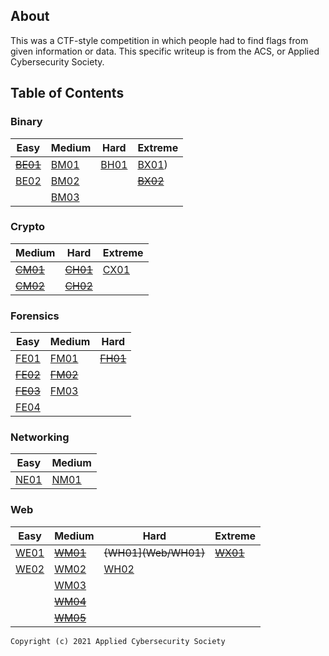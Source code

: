 ## About
This was a CTF-style competition in which people had to find flags from given information or data.
This specific writeup is from the ACS, or Applied Cybersecurity Society.


## Table of Contents

### Binary
| Easy | Medium | Hard | Extreme |
|------|--------|------|---------|
|~~[BE01](Binary/BE01)~~|[BM01](./Binary/BM01.md)|[BH01](./Binary/BH01.md)|[BX01](./Binary/BX01.md))|
|[BE02](./Binary/BE02.md)|[BM02](./Binary/BM02.md)||~~[BX02](Binary/BX02)~~|
||[BM03](./Binary/BM03.md)|||

### Crypto
| Medium | Hard | Extreme |
|--------|------|---------|
|~~[CM01](Crypto/CM01)~~|~~[CH01](Crypto/CH01)~~|[CX01](./Crypto/CX01.md)|
|~~[CM02](Crypto/CM02)~~|~~[CH02](Crypto/CH02)~~||

### Forensics
| Easy | Medium | Hard |
|------|--------|------|
|[FE01](./Forensics/FE01.md)|[FM01](./Forensics/FM01.md)|~~[FH01](Forensics/FH01)~~|
|~~[FE02](Forensics/FE02)~~|~~[FM02](Forensics/FM02)~~||
|~~[FE03](Forensics/FE03)~~|[FM03](./Forensics/FM03.md)||
|[FE04](./Forensics/FE04.md)|||

### Networking
| Easy | Medium |
|------|--------|
|[NE01](./Networking/NE01.md)|[NM01](./Networking/NM01.md)|

### Web
| Easy | Medium | Hard | Extreme |
|------|--------|------|---------|
|[WE01](./Web/WE01.md)|~~[WM01](Web/WM01)~~|~~{WH01](Web/WH01)~~|~~[WX01](Web/WX01)~~|
|[WE02](./Web/WE02.md)|[WM02](./Web/WM02.md)|[WH02](./Web/WH02.md)||
||[WM03](./Web/WM03.md)|||
||~~[WM04](Web/WM04)~~|||
||~~[WM05](Web/WM05)~~|||

```
Copyright (c) 2021 Applied Cybersecurity Society
```
